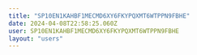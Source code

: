```yaml
---
title: "SP10EN1KAHBF1MECMD6XY6FKYPQXMT6WTPPN9FBHE"
date: 2024-04-08T22:58:25.060Z
user: SP10EN1KAHBF1MECMD6XY6FKYPQXMT6WTPPN9FBHE
layout: "users"
---
```

    